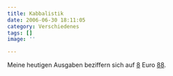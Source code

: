 ```yaml
---
title: Kabbalistik
date: 2006-06-30 18:11:05
category: Verschiedenes
tags: []
image: ''

---
```


Meine heutigen Ausgaben beziffern sich auf [8](http://www.audio88.de) Euro [88](http://www.88komaflash.de).
